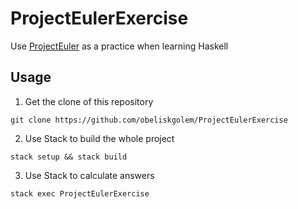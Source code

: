# ProjectEulerExercise

Use [ProjectEuler](https://projecteuler.net) as a practice when learning Haskell


## Usage

1. Get the clone of this repository

`git clone https://github.com/obeliskgolem/ProjectEulerExercise`

2. Use Stack to build the whole project

`stack setup && stack build`

3. Use Stack to calculate answers 

`stack exec ProjectEulerExercise`

